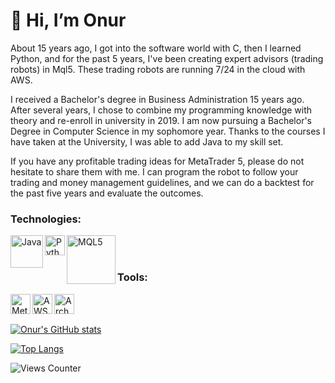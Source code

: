 <h1>👋 Hi, I’m Onur</h1>

About 15 years ago, I got into the software world with C, then I learned Python, and for the past 5 years, I've been creating expert advisors (trading robots) in Mql5. These trading robots are running 7/24 in the cloud with AWS.

I received a Bachelor's degree in Business Administration 15 years ago. After several years, I chose to combine my programming knowledge with theory and re-enroll in university in 2019. I am now pursuing a Bachelor's Degree in Computer Science in my sophomore year. Thanks to the courses I have taken at the University, I was able to add Java to my skill set.

If you have any profitable trading ideas for MetaTrader 5, please do not hesitate to share them with me. I can program the robot to follow your trading and money management guidelines, and we can do a backtest for the past five years and evaluate the outcomes.


### Technologies:
[<img align="left" alt="Java" width="52px" src="https://www.aklimayatti.com/wp-content/uploads/java-logo-300x184.png" />](https://www.java.com/)

[<img align="left" alt="Python" width="32px" src="https://camo.githubusercontent.com/888e388801f947dec7c3d843942c277af25fe2b1aed1821542c4e711f210312a/68747470733a2f2f75706c6f61642e77696b696d656469612e6f72672f77696b6970656469612f636f6d6d6f6e732f7468756d622f632f63332f507974686f6e2d6c6f676f2d6e6f746578742e7376672f37363870782d507974686f6e2d6c6f676f2d6e6f746578742e7376672e706e67" />](http://python.org)

[<img align="left" alt="MQL5" width="78px" src="https://www.metaquotes.net/c/2/0/mql5_logo__2.jpg" />](https://www.mql5.com/)

<br />
<br />

### Tools:

[<img align="left" alt="MetaTrader5" width="32px" src="https://play-lh.googleusercontent.com/8lMo-DTtU9O10OXPr_gZYQOnYfFg6BGPgwRKnx88sczAOivcQ6M7ln_ukIp--OVtAB8=s180-rw" />](https://www.metatrader5.com/)

[<img align="left" alt="AWS" width="32px" src="https://camo.githubusercontent.com/d33f5ac46abb883ea90000e4c9e9507133239d81dc9e83c1b066234a6302371a/68747470733a2f2f6d656469612d657870312e6c6963646e2e636f6d2f646d732f696d6167652f43344430424151476e6f5854385479387768672f636f6d70616e792d6c6f676f5f3230305f3230302f302f313632323536363335323636363f653d3231353930323434303026763d6265746126743d4e32354a496761614d6769507a366b2d2d64686d4d4c6931693463697155767a4e487a4f594172515a6c6f" />](https://aws.amazon.com/)


[<img align="left" alt="ArchLinux" width="32px" src="https://upload.wikimedia.org/wikipedia/commons/thumb/a/a5/Archlinux-icon-crystal-64.svg/1024px-Archlinux-icon-crystal-64.svg.png" />](https://archlinux.org/)

<br />
<br />


[![Onur's GitHub stats](https://github-readme-stats.vercel.app/api?username=onursarilar&show_icons=true&theme=github_dark)](https://github.com/onursarilar/github-readme-stats)

[![Top Langs](https://github-readme-stats.vercel.app/api/top-langs/?username=onursarilar&show_icons=true&theme=github_dark)](https://github.com/onursarilar/github-readme-stats)

![Views Counter](https://komarev.com/ghpvc/?username=onursarilar&color=blue)
